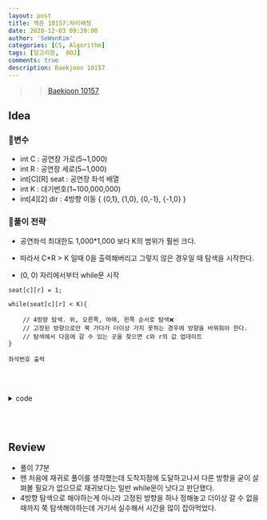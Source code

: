 ```yaml
---
layout: post
title: 백준 10157:자리배정
date: 2020-12-03 09:39:00
author: 'SeWonKim'
categories: [CS, Algorithm]
tags: [알고리즘,  BOJ]
comments: true
description: Baekjoon 10157
---
```


> > [Baekjoon 10157](https://www.acmicpc.net/problem/10157)

## Idea

### 🥚변수

- int C : 공연장 가로(5~1,000)
- int R : 공연장 세로(5~1,000)
- int[C][R] seat : 공연장 좌석 배열
- int K : 대기번호(1~100,000,000)
- int[4][2] dir : 4방향 이동 { {0,1}, {1,0}, {0,-1}, {-1,0} }

### 🍳풀이 전략

- 공연좌석 최대한도 1,000*1,000 보다 K의 범위가 훨씬 크다.
- 따라서 C*R > K 일때 0을 출력해버리고 그렇지 않은 경우일 때 탐색을 시작한다.

- (0, 0) 자리에서부터 while문 시작

```
seat[c][r] = 1;

while(seat[c][r] < K){
    
    // 4방향 탐색. 위, 오른쪽, 아래, 왼쪽 순서로 탐색❌
    // 고정된 방향으로만 쭉 가다가 더이상 가지 못하는 경우에 방향을 바꿔줘야 한다.
    // 탐색에서 다음에 갈 수 있는 곳을 찾으면 c와 r의 값 업데이트
}

좌석번호 출력
```


&nbsp;  
&nbsp;


<details>
<summary>code</summary>
<div markdown="1">

```java
import java.util.Scanner;

public class Main {

	static int C, R, K;
	static int[][] seat;
	static int[][] dir = { {0,1}, {1,0}, {0,-1}, {-1,0} };
	public static void main(String[] args) {
		Scanner sc = new Scanner(System.in);
		C = sc.nextInt();
		R = sc.nextInt();
		K = sc.nextInt();
		seat = new int[C][R];
		
		if(K > C*R)	System.out.println(0);
		else 		find(0, 0);
		sc.close();
	}

	private static void find(int c, int r) {
		
		int d = 0;	// 상
		seat[c][r] = 1;
		
		while(seat[c][r] < K){
		    int nc = c+dir[d][0];
			int nr = r+dir[d][1];
			boolean flag = false;
			
			if(nc>=0 && nc<C && nr>=0 && nr<R && seat[nc][nr] == 0) {
				seat[nc][nr] = seat[c][r] + 1;
				c = nc;		r = nr;
				flag = true;
			}
			
			if(!flag)	d = (d+1)%4;
		}
		    	
		System.out.println((c+1)+" "+(r+1));
	}

}

```

</div>
</details>

&nbsp;  
&nbsp;

## Review

- 풀이 77분
- 맨 처음에 재귀로 풀이를 생각했는데 도착지점에 도달하고나서 다른 방향을 굳이 살펴볼 필요가 없으므로 재귀보다는 일반 while문이 낫다고 판단했다.
- 4방향 탐색으로 해야하는게 아니라 고정된 방향을 하나 정해놓고 더이상 갈 수 없을 때까지 쭉 탐색해야하는데 거기서 실수해서 시간을 많이 잡아먹었다.

&nbsp;  
&nbsp;
